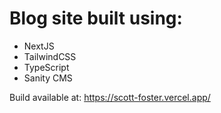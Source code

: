# Blog site built using:

* NextJS
* TailwindCSS
* TypeScript
* Sanity CMS

Build available at: https://scott-foster.vercel.app/
